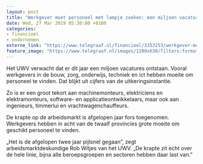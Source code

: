 ```yaml
---
layout: post
title: "Werkgever moet personeel met lampje zoeken: een miljoen vacatures"
date: Wed, 27 Mar 2019 05:30:00 +0100
categories: 
- financieel 
- ondernemen 
externe_link: "https://www.telegraaf.nl/financieel/3353253/werkgever-moet-personeel-met-lampje-zoeken-een-miljoen-vacatures"
feature_image: "https://www.telegraaf.nl/images/1200x630/filters:format(jpeg):quality(80)/cdn-kiosk-api.telegraaf.nl/b61057b6-505e-11e9-b6f5-0218eaf05005.jpg"
---
```


<p class="intro">Het UWV verwacht dat er dit jaar een miljoen vacatures ontstaan. Vooral werkgevers in de bouw, zorg, onderwijs, techniek en ict hebben moeite om personeel te vinden. Dat blijkt uit cijfers van de uitkeringsinstantie.</p> <p>Zo is er een groot tekort aan machinemonteurs, elektriciens en elektramonteurs, software- en applicatieontwikkelaars, maar ook aan ingenieurs, timmerlui en vrachtwagenchauffeurs.</p><p>De krapte op de arbeidsmarkt is afgelopen jaar fors toegenomen. Werkgevers hebben in acht van de twaalf provincies grote moeite om geschikt personeel te vinden.</p><p>„Het is de afgelopen twee jaar pijlsnel gegaan”, zegt arbeidsmarktdeskundige Rob Witjes van het UWV. „De krapte zit echt over de hele linie, bijna alle beroepsgroepen en sectoren hebben daar last van.”</p>
